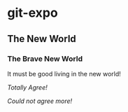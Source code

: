 # git-expo

## The New World

### The Brave New World

It must be good living in the new world!

*Totally Agree!*

*Could not agree more!*
